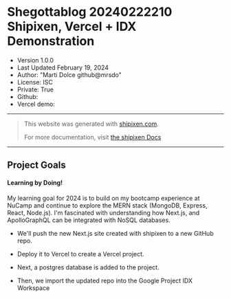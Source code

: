 # Shegottablog 20240222210 Shipixen, Vercel + IDX Demonstration
- Version 1.0.0
- Last Updated February 19, 2024
- Author: "Marti Dolce github@mrsdo"
- License: ISC
- Private: True
- Github: 
- Vercel demo:
---


> This website was generated with [shipixen.com](https://shipixen.com).
>
> For more documentation, visit [the shipixen Docs](https://shipixen.com/boilerplate-documentation)

---

## Project Goals

#### Learning by Doing!

My learning goal for 2024 is to build on my bootcamp experience at NuCamp and continue to explore the MERN stack (MongoDB, Express, React, Node.js).  I'm fascinated with understanding how Next.js, and ApolloGraphQL can be integrated with NoSQL databases.

- We'll push the new Next.js site created with shipixen to a new GitHub repo. 

- Deploy it to Vercel to create a Vercel project.

- Next, a postgres database is added to the project.

- Then, we import the updated repo into the Google Project IDX Workspace


